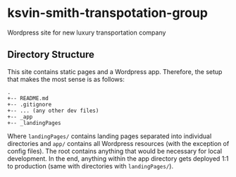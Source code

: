# ksvin-smith-transpotation-group
Wordpress site for new luxury transportation company

## Directory Structure

This site contains static pages and a Wordpress app. Therefore, the setup that makes the most sense is as follows:

```
.
+-- README.md
+-- .gitignore
+-- ... (any other dev files)
+-- _app
+-- _landingPages
```

Where `landingPages/` contains landing pages separated into individual directories and `app/` contains all Wordpress resources (with the exception of config files). The root contains anything that would be necessary for local development. In the end, anything within the app directory gets deployed 1:1 to production (same with directories with `landingPages/`).